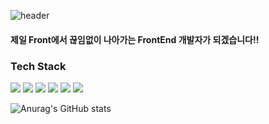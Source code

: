 ![header](https://capsule-render.vercel.app/api?type=Waving&color=1287B1&height=300&section=header&text=WELCOME%20&fontAlignY=40&fontSize=90&fontColor=ffffff&desc=MY%20introduce%20My%20self&descAlignY=60&)

<h4>제일 Front에서 끊임없이 나아가는 FrontEnd 개발자가 되겠습니다!! </h4> 

<h3>Tech Stack</h3>
<div class="icon">
  
  
<img src="https://img.shields.io/badge/HTML5-E34F26?style=flat-square&logo=HTML5&logoColor=white"/>
<img src="https://img.shields.io/badge/CSS3-1572B6?style=flat-square&logo=CSS3&logoColor=white"/>
<img src="https://img.shields.io/badge/JavaScript-F7DF1E?style=flat-square&logo=JavaScript&logoColor=white"/>
<img src="https://img.shields.io/badge/jQuery-0769AD?style=flat-square&logo=jQuery&logoColor=white"/>
<img src="https://img.shields.io/badge/React-61DAFB?style=flat-square&logo=React&logoColor=white"/>
<img src="https://img.shields.io/badge/Sass-CC6699?style=flat-square&logo=Sass&logoColor=white"/>
</div>

![Anurag's GitHub stats](https://github-readme-stats.vercel.app/api?username=juhee067&show_icons=true&theme=algolia)

